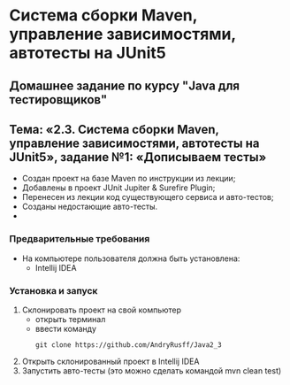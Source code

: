 # Система сборки Maven, управление зависимостями, автотесты на JUnit5
## Домашнее задание по курсу "Java для тестировщиков"
## Тема: «2.3. Система сборки Maven, управление зависимостями, автотесты на JUnit5», задание №1: «Дописываем тесты»
- Создан проект на базе Maven по инструкции из лекции;
- Добавлены в проект JUnit Jupiter & Surefire Plugin;
- Перенесен из лекции код существующего сервиса и авто-тестов;
- Созданы недостающие авто-тесты.
- 
### Предварительные требования
- На компьютере пользователя должна быть установлена:
	- Intellij IDEA
	
### Установка и запуск
1. Склонировать проект на свой компьютер
	- открыть терминал
	- ввести команду 
		```
		git clone https://github.com/AndryRusff/Java2_3
		```
1. Открыть склонированный проект в Intellij IDEA
1. Запустить авто-тесты (это можно сделать командой mvn clean test)
